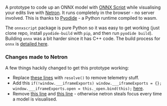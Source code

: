 A prototype to code up an ONNX model with [ONNX Script](https://github.com/microsoft/onnx-script) while visualising your edits live with [Netron](https://github.com/lutzroeder/netron). It runs completely in the browser - no server involved. This is thanks to [Pyodide](https://github.com/pyodide/pyodide/) - a Python runtime compiled to wasm.

The `onnxscript` package is pure Python so it was easy to get working (just clone repo, install `pyodide-build` with `pip`, and then run `pyodide build`). Building `onnx` was a bit harder since it has C++ code. The build process for `onnx` is [detailed here](https://github.com/josephrocca/onnx-pyodide).


### Changes made to Netron

A few things hackily changed to get this prototype working:

* Replace [these lines](https://github.com/lutzroeder/netron/blob/v6.4.0/source/index.js#L79-L193) with `resolve()` to remove telemetry stuff.
* Add this `if(!window.___iframeExports) window.___iframeExports = {}; window.___iframeExports.open = this._open.bind(this);` [here](https://github.com/lutzroeder/netron/blob/v6.4.0/source/index.js#L281).
* Remove [this line](https://github.com/lutzroeder/netron/blob/v6.4.0/source/view.js#L289) and [this line](https://github.com/lutzroeder/netron/blob/v6.4.0/source/dialog.js#L65) - otherwise netron steals focus every time a model is visualised.